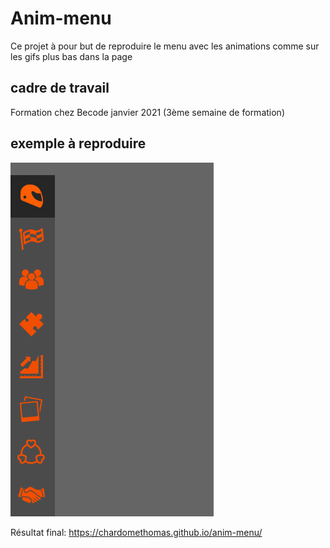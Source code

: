 # Anim-menu

Ce projet à pour but de reproduire le menu avec les animations comme sur les gifs plus bas dans la page

## cadre de travail

Formation chez Becode janvier 2021 (3ème semaine de formation)

## exemple à reproduire
 
![Animation 1](image/menu.gif)  


Résultat final: https://chardomethomas.github.io/anim-menu/
